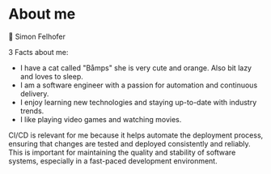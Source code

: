 # About me
🚀 Simon Felhofer

3 Facts about me:
- I have a cat called "Båmps" she is very cute and orange. Also bit lazy and loves to sleep.
- I am a software engineer with a passion for automation and continuous delivery.
- I enjoy learning new technologies and staying up-to-date with industry trends.
- I like playing video games and watching movies.

CI/CD is relevant for me because it helps automate the deployment process, ensuring that changes are tested and deployed consistently and reliably. This is important for maintaining the quality and stability of software systems, especially in a fast-paced development environment.
